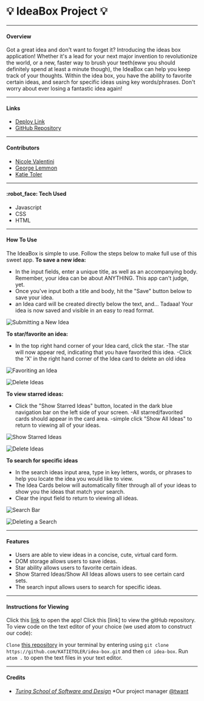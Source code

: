 # :bulb: **IdeaBox Project** :bulb:
___
#### Overview

Got a great idea and don't want to forget it? Introducing the ideas box application! Whether it's a lead for your next major invention to revolutionize the world, or a new, faster way to brush your teeth(eww you should definitely spend at least a minute though), the IdeaBox can help you keep track of your thoughts. Within the idea box, you have the ability to favorite certain ideas, and search for specific ideas using key words/phrases. Don't worry about ever losing a fantastic idea again!

---
#### Links
* [Deploy Link](https://katietoler.github.io/idea-box/)
* [GitHub Repository](https://github.com/KATIETOLER/idea-box)
---
#### Contributors
* [Nicole Valentini](https://github.com/nvalentini21)
* [George Lemmon](https://github.com/GALemmon)
* [Katie Toler](https://github.com/KATIETOLER)
---
#### :robot_face: Tech Used
* Javascript
* CSS
* HTML
---
#### How To Use
The IdeaBox is simple to use. Follow the steps below to make full use of this sweet app.
__To save a new idea:__
- In the input fields, enter a unique title, as well as an accompanying body. Remember, your idea can be about ANYTHING. This app can't judge, yet.
- Once you've input both a title and body, hit the "Save" button below to save your idea.
- an Idea card will be created directly below the text, and... Tadaaa! Your idea is now saved and visible in an easy to read format.

![Submitting a New Idea](https://media1.giphy.com/media/CoYi9xZD3eayC5rrde/giphy.gif)


__To star/favorite an idea:__
- In the top right hand corner of your Idea card, click the star.
-The star will now appear red, indicating that you have favorited this idea.
-Click the 'X' in the right hand corner of the Idea card to delete an old idea

![Favoriting an Idea](https://media4.giphy.com/media/dnq0IA8ySbZMFRfYoJ/giphy.gif)

![Delete Ideas](https://media0.giphy.com/media/3D4DAwTU5LlQQJMZ5D/giphy.gif)

__To view starred ideas:__
- Click the "Show Starred Ideas" button, located in the dark blue navigation bar on the left side of your screen.
-All starred/favorited cards should appear in the card area. -simple click "Show All Ideas" to return to viewing all of your ideas.



![Show Starred Ideas](https://media2.giphy.com/media/mv9ENYo7cesXjClaIz/giphy.gif)

![Delete Ideas](https://media0.giphy.com/media/3D4DAwTU5LlQQJMZ5D/giphy.gif)

__To search for specific ideas__
- In the search ideas input area, type in key letters, words, or phrases to help you locate the idea you would like to view.
- The Idea Cards below will automatically filter through all of your ideas to show you the ideas that match your search.
- Clear the input field to return to viewing all ideas.

![Search Bar](https://media1.giphy.com/media/4AZ8WmdFANlhkNOC3I/giphy.gif)

![Deleting a Search](https://media3.giphy.com/media/zwyqhef73QunRfrAd0/giphy.gif)






___
#### Features
- Users are able to view ideas in a concise, cute, virtual card form.
- DOM storage allows users to save ideas.
- Star ability allows users to favorite certain ideas.
- Show Starred Ideas/Show All Ideas allows users to see certain card sets.
- The search input allows users to search for specific ideas.
---
#### Instructions for Viewing

Click this [link](https://katietoler.github.io/idea-box/) to open the app!
Click this [link] to view the gitHub repository.
To view code on the text editor of your choice (we used atom to construct our code):

`Clone` [this repository](git@github.com:KATIETOLER/idea-box.git) in your terminal by entering using `git clone https://github.com/KATIETOLER/idea-box.git` and then `cd idea-box`. Run `atom .` to open the text files in your text editor.

---
#### Credits
* [*Turing School of Software and Design*](turing.edu)
*Our project manager [@twant](https://github.com/twant)

